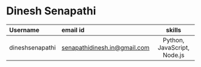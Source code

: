# Dinesh Senapathi

| Username | email id | skills |
| :----- | :-------- | :----------------: |
| dineshsenapathi | senapathidinesh.in@gmail.com | Python, JavaScript, Node.js |